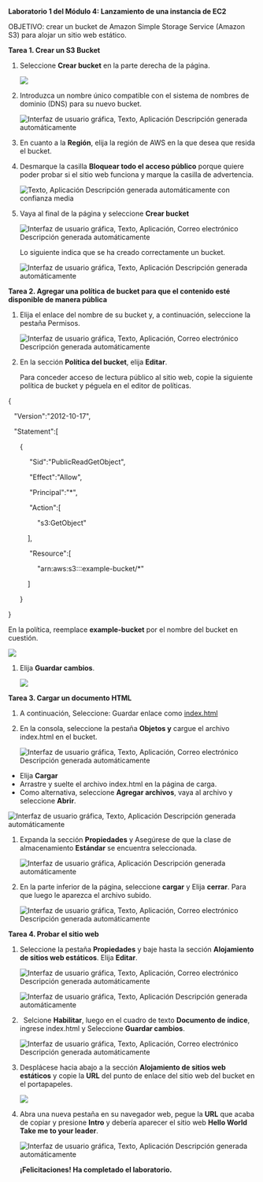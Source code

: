 ﻿**Laboratorio 1 del Módulo 4: Lanzamiento de una instancia de EC2**

OBJETIVO: crear un bucket de Amazon Simple Storage Service (Amazon S3) para alojar un sitio web estático.

**Tarea 1. Crear un S3 Bucket**

1. Seleccione **Crear bucket** en la parte derecha de la página.

   ![](https://github.com/Sh3ccid/MENDOZA_VILLAR_ANTONY/blob/main/AWS_1/Laboratorio_2_modulo_4/IMAGENES/Aspose.Words.4725a7bf-f523-47a6-819f-14681c266091.001.png)

1. Introduzca un nombre único compatible con el sistema de nombres de dominio (DNS) para su nuevo bucket.

   ![Interfaz de usuario gráfica, Texto, Aplicación
Descripción generada automáticamente](https://github.com/Sh3ccid/MENDOZA_VILLAR_ANTONY/blob/main/AWS_1/Laboratorio_2_modulo_4/IMAGENES/Aspose.Words.4725a7bf-f523-47a6-819f-14681c266091.002.png)

1. En cuanto a la **Región**, elija la región de AWS en la que desea que resida el bucket.
1. Desmarque la casilla **Bloquear todo el acceso público** porque quiere poder probar si el sitio web funciona y marque la casilla de advertencia.

   ![Texto, Aplicación
Descripción generada automáticamente con confianza media](https://github.com/Sh3ccid/MENDOZA_VILLAR_ANTONY/blob/main/AWS_1/Laboratorio_2_modulo_4/IMAGENES/Aspose.Words.4725a7bf-f523-47a6-819f-14681c266091.003.png)

1. Vaya al final de la página y seleccione **Crear bucket**

   ![Interfaz de usuario gráfica, Texto, Aplicación, Correo electrónico
Descripción generada automáticamente](https://github.com/Sh3ccid/MENDOZA_VILLAR_ANTONY/blob/main/AWS_1/Laboratorio_2_modulo_4/IMAGENES/Aspose.Words.4725a7bf-f523-47a6-819f-14681c266091.004.png)

   Lo siguiente indica que se ha creado correctamente un bucket.

   ![Interfaz de usuario gráfica, Texto, Aplicación
Descripción generada automáticamente](https://github.com/Sh3ccid/MENDOZA_VILLAR_ANTONY/blob/main/AWS_1/Laboratorio_2_modulo_4/IMAGENES/Aspose.Words.4725a7bf-f523-47a6-819f-14681c266091.005.png)

**Tarea 2. Agregar una política de bucket para que el contenido esté disponible de manera pública**

1. Elija el enlace del nombre de su bucket y, a continuación, seleccione la pestaña Permisos.

   ![Interfaz de usuario gráfica, Texto, Aplicación, Correo electrónico
Descripción generada automáticamente](https://github.com/Sh3ccid/MENDOZA_VILLAR_ANTONY/blob/main/AWS_1/Laboratorio_2_modulo_4/IMAGENES/Aspose.Words.4725a7bf-f523-47a6-819f-14681c266091.006.png)

1. En la sección **Política del bucket**, elija **Editar**.

   Para conceder acceso de lectura público al sitio web, copie la siguiente política de bucket y péguela en el editor de políticas.

{

    "Version":"2012-10-17",

    "Statement":[

        {

            "Sid":"PublicReadGetObject",

            "Effect":"Allow",

            "Principal":"\*",

            "Action":[

                "s3:GetObject"

            ],

            "Resource":[

                "arn:aws:s3:::example-bucket/\*"

            ]

        }

}


En la política, reemplace **example-bucket** por el nombre del bucket en cuestión.

![](https://github.com/Sh3ccid/MENDOZA_VILLAR_ANTONY/blob/main/AWS_1/Laboratorio_2_modulo_4/IMAGENES/Aspose.Words.4725a7bf-f523-47a6-819f-14681c266091.007.png)

1. Elija **Guardar cambios**.

   ![](https://github.com/Sh3ccid/MENDOZA_VILLAR_ANTONY/blob/main/AWS_1/Laboratorio_2_modulo_4/IMAGENES/Aspose.Words.4725a7bf-f523-47a6-819f-14681c266091.008.png)

**Tarea 3. Cargar un documento HTML**

1. A continuación, Seleccione: Guardar enlace como [index.html](https://aws-tc-largeobjects.s3.us-west-2.amazonaws.com/CUR-TF-100-ACCAIC-1-91563/02-lab-4.2-S3/s3/index.html)
1. En la consola, seleccione la pestaña **Objetos y** cargue el archivo index.html en el bucket.

   ![Interfaz de usuario gráfica, Texto, Aplicación, Correo electrónico
Descripción generada automáticamente](https://github.com/Sh3ccid/MENDOZA_VILLAR_ANTONY/blob/main/AWS_1/Laboratorio_2_modulo_4/IMAGENES/Aspose.Words.4725a7bf-f523-47a6-819f-14681c266091.009.png)

- Elija **Cargar** 
- Arrastre y suelte el archivo index.html en la página de carga.
- Como alternativa, seleccione **Agregar archivos**, vaya al archivo y seleccione **Abrir**.

![Interfaz de usuario gráfica, Texto, Aplicación
Descripción generada automáticamente](https://github.com/Sh3ccid/MENDOZA_VILLAR_ANTONY/blob/main/AWS_1/Laboratorio_2_modulo_4/IMAGENES/Aspose.Words.4725a7bf-f523-47a6-819f-14681c266091.010.png)

1. Expanda la sección **Propiedades** y Asegúrese de que la clase de almacenamiento **Estándar** se encuentra seleccionada.

   ![Interfaz de usuario gráfica, Aplicación
Descripción generada automáticamente](https://github.com/Sh3ccid/MENDOZA_VILLAR_ANTONY/blob/main/AWS_1/Laboratorio_2_modulo_4/IMAGENES/Aspose.Words.4725a7bf-f523-47a6-819f-14681c266091.011.png)

1. En la parte inferior de la página, seleccione **cargar** y Elija **cerrar**. Para que luego le aparezca el archivo subido.

   ![Interfaz de usuario gráfica, Texto, Aplicación, Correo electrónico
Descripción generada automáticamente](https://github.com/Sh3ccid/MENDOZA_VILLAR_ANTONY/blob/main/AWS_1/Laboratorio_2_modulo_4/IMAGENES/Aspose.Words.4725a7bf-f523-47a6-819f-14681c266091.012.png)

**Tarea 4. Probar el sitio web**

1. Seleccione la pestaña **Propiedades** y baje hasta la sección **Alojamiento de sitios web estáticos**. Elija **Editar**.

   ![Interfaz de usuario gráfica, Texto, Aplicación, Correo electrónico
Descripción generada automáticamente](https://github.com/Sh3ccid/MENDOZA_VILLAR_ANTONY/blob/main/AWS_1/Laboratorio_2_modulo_4/IMAGENES/Aspose.Words.4725a7bf-f523-47a6-819f-14681c266091.013.png)

   ![Interfaz de usuario gráfica, Texto, Aplicación
Descripción generada automáticamente](https://github.com/Sh3ccid/MENDOZA_VILLAR_ANTONY/blob/main/AWS_1/Laboratorio_2_modulo_4/IMAGENES/Aspose.Words.4725a7bf-f523-47a6-819f-14681c266091.014.png)

1. ` `Selcione **Habilitar**, luego en el cuadro de texto **Documento de índice**, ingrese index.html y Seleccione **Guardar cambios**.

   ![Interfaz de usuario gráfica, Texto, Aplicación, Correo electrónico
Descripción generada automáticamente](https://github.com/Sh3ccid/MENDOZA_VILLAR_ANTONY/blob/main/AWS_1/Laboratorio_2_modulo_4/IMAGENES/Aspose.Words.4725a7bf-f523-47a6-819f-14681c266091.015.png)

1. Desplácese hacia abajo a la sección **Alojamiento de sitios web estáticos** y copie la **URL** del punto de enlace del sitio web del bucket en el portapapeles.

   ![](https://github.com/Sh3ccid/MENDOZA_VILLAR_ANTONY/blob/main/AWS_1/Laboratorio_2_modulo_4/IMAGENES/Aspose.Words.4725a7bf-f523-47a6-819f-14681c266091.016.png)

1. Abra una nueva pestaña en su navegador web, pegue la **URL** que acaba de copiar y presione **Intro** y debería aparecer el sitio web **Hello World Take me to your leader**.

   ![Interfaz de usuario gráfica, Texto, Aplicación
Descripción generada automáticamente](https://github.com/Sh3ccid/MENDOZA_VILLAR_ANTONY/blob/main/AWS_1/Laboratorio_2_modulo_4/IMAGENES/Aspose.Words.4725a7bf-f523-47a6-819f-14681c266091.017.png)

   **¡Felicitaciones! Ha completado el laboratorio.**
